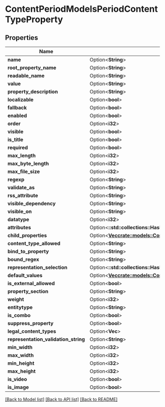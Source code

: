 # ContentPeriodModelsPeriodContentTypeProperty

## Properties

Name | Type | Description | Notes
------------ | ------------- | ------------- | -------------
**name** | Option<**String**> |  | [optional]
**root_property_name** | Option<**String**> |  | [optional]
**readable_name** | Option<**String**> |  | [optional]
**value** | Option<**String**> |  | [optional]
**property_description** | Option<**String**> |  | [optional]
**localizable** | Option<**bool**> |  | [optional]
**fallback** | Option<**bool**> |  | [optional]
**enabled** | Option<**bool**> |  | [optional]
**order** | Option<**i32**> |  | [optional]
**visible** | Option<**bool**> |  | [optional]
**is_title** | Option<**bool**> |  | [optional]
**required** | Option<**bool**> |  | [optional]
**max_length** | Option<**i32**> |  | [optional]
**max_byte_length** | Option<**i32**> |  | [optional]
**max_file_size** | Option<**i32**> |  | [optional]
**regexp** | Option<**String**> |  | [optional]
**validate_as** | Option<**String**> |  | [optional]
**rss_attribute** | Option<**String**> |  | [optional]
**visible_dependency** | Option<**String**> |  | [optional]
**visible_on** | Option<**String**> |  | [optional]
**datatype** | Option<**i32**> |  | [optional]
**attributes** | Option<**::std::collections::HashMap<String, String>**> |  | [optional]
**child_properties** | Option<[**Vec<crate::models::ContentPeriodModelsPeriodContentTypeProperty>**](Content.Models.ContentTypeProperty.md)> |  | [optional]
**content_type_allowed** | Option<**String**> |  | [optional]
**bind_to_property** | Option<**String**> |  | [optional]
**bound_regex** | Option<**String**> |  | [optional]
**representation_selection** | Option<**::std::collections::HashMap<String, String>**> |  | [optional]
**default_values** | Option<[**Vec<crate::models::ContentPeriodModelsPeriodContentTypeDefaultValue>**](Content.Models.ContentTypeDefaultValue.md)> |  | [optional]
**is_external_allowed** | Option<**bool**> |  | [optional]
**property_section** | Option<**String**> |  | [optional]
**weight** | Option<**i32**> |  | [optional]
**entitytype** | Option<**String**> |  | [optional]
**is_combo** | Option<**bool**> |  | [optional]
**suppress_property** | Option<**bool**> |  | [optional]
**legal_content_types** | Option<**Vec<String>**> |  | [optional]
**representation_validation_string** | Option<**String**> |  | [optional]
**min_width** | Option<**i32**> |  | [optional]
**max_width** | Option<**i32**> |  | [optional]
**min_height** | Option<**i32**> |  | [optional]
**max_height** | Option<**i32**> |  | [optional]
**is_video** | Option<**bool**> |  | [optional]
**is_image** | Option<**bool**> |  | [optional]

[[Back to Model list]](../README.md#documentation-for-models) [[Back to API list]](../README.md#documentation-for-api-endpoints) [[Back to README]](../README.md)


